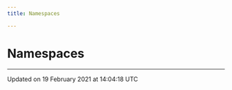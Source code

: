 ```yaml
---
title: Namespaces

---
```


# Namespaces







-------------------------------

Updated on 19 February 2021 at 14:04:18 UTC
